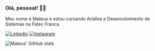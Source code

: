 ### Olá, pessoal! 👋🏻

Meu nome é Mateus e estou cursando Análise e Desenvolvimento de Sistemas na Fatec Franca.

[![Linkedin](https://img.shields.io/badge/LinkedIn-0077B5?style=for-the-badge&logo=linkedin&logoColor=white)](https://www.linkedin.com/in/mateus-hilario-dias-2602901aa/)
[![Instagram](https://img.shields.io/badge/Instagram-E4405F?style=for-the-badge&logo=instagram&logoColor=white)](https://www.instagram.com/mateushilariodias/)

![Mateus' GitHub stats](https://github-readme-stats.vercel.app/api?username=mateushilariodias&show_icons=true&theme=dracula)








<!--
Hi there 👋
**mateushilariodias/mateushilariodias** is a ✨ _special_ ✨ repository because its `README.md` (this file) appears on your GitHub profile.

Here are some ideas to get you started:

- 🔭 I’m currently working on ...
- 🌱 I’m currently learning ...
- 👯 I’m looking to collaborate on ...
- 🤔 I’m looking for help with ...
- 💬 Ask me about ...
- 📫 How to reach me: ...
- 😄 Pronouns: ...
- ⚡ Fun fact: ...
-->
